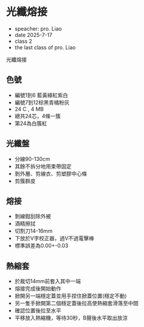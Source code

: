 # 光纖熔接
- speacher: pro. Liao
- date 2025-7-17
- class 2
- the last class of pro. Liao

光纖熔接
## 色號
- 編號1到6 藍黃綠紅紫白
- 編號7到12棕黑青橘粉灰
- 24 C , 4 MB 
- 總共24芯，4條一簇
- 第24為白簇紅
## 光纖盤
- 分線90-130cm
- 其餘不拆分地用束帶固定
- 剝外層、剪線衣、剪塑膠中心條
- 剪簇群皮
## 熔接
- 剝線鉗刮除外被
- 酒精擦拭
- 切割刀14-16mm
- 下放於V字校正器，過V不過電擊棒
- 標準誤差為0.00+-0.03
## 熱縮套
- 於裁切14mm前套入其中一端
- 熔接完成後開始動作
- 掀開另一端穩定蓋並用手捏住掀蓋位置(穩定不動)
- 另一隻手掀開第二個穩定蓋後拉高使熱縮套滑落至中間
- 確認位置後拉至水平
- 平移放入熱縮機，等待30秒，B聲後水平取出放涼


